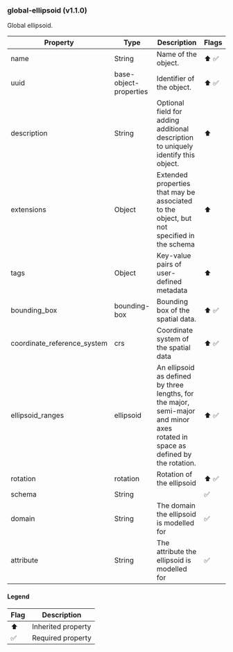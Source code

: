 ### global-ellipsoid (v1.1.0)
Global ellipsoid.

| Property | Type | Description | Flags |
|---|---|---|---|
| name | String | Name of the object. | ⬆️ ✅ |
| uuid | base-object-properties | Identifier of the object. | ⬆️ ✅ |
| description | String | Optional field for adding additional description to uniquely identify this object. | ⬆️ |
| extensions | Object | Extended properties that may be associated to the object, but not specified in the schema | ⬆️ |
| tags | Object | Key-value pairs of user-defined metadata | ⬆️ |
| bounding_box | bounding-box | Bounding box of the spatial data. | ⬆️ ✅ |
| coordinate_reference_system | crs | Coordinate system of the spatial data | ⬆️ ✅ |
| ellipsoid_ranges | ellipsoid | An ellipsoid as defined by three lengths, for the major, semi-major and minor axes rotated in space as defined by the rotation. | ⬆️ ✅ |
| rotation | rotation | Rotation of the ellipsoid | ⬆️ ✅ |
| schema | String |  | ✅ |
| domain | String | The domain the ellipsoid is modelled for | ✅ |
| attribute | String | The attribute the ellipsoid is modelled for | ✅ |


#### Legend

| Flag | Description |
| --- | --- |
| ⬆️ | Inherited property |
| ✅ | Required property |

